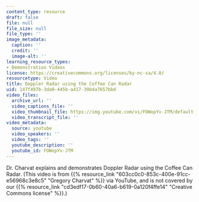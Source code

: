 ```yaml
---
content_type: resource
draft: false
file: null
file_size: null
file_type: ''
image_metadata:
  caption: ''
  credit: ''
  image-alt: ''
learning_resource_types:
- Demonstration Videos
license: https://creativecommons.org/licenses/by-nc-sa/4.0/
resourcetype: Video
title: Doppler Radar using the Coffee Can Radar
uid: 147f497b-3da0-445b-a417-39b4a7657bbd
video_files:
  archive_url: ''
  video_captions_file: ''
  video_thumbnail_file: https://img.youtube.com/vi/FOWopYv-JTM/default.jpg
  video_transcript_file: ''
video_metadata:
  source: youtube
  video_speakers: ''
  video_tags: ''
  youtube_description: ''
  youtube_id: FOWopYv-JTM
---
```

Dr. Charvat explains and demonstrates Doppler Radar using the Coffee Can Radar. (This video is from {{% resource_link "603cc0c0-853c-400e-91cc-e56968c3e8c5" "Gregory Charvat" %}} via YouTube, and is not covered by our {{% resource_link "cd3edf17-0b60-40a6-b619-0a120f4ffe14" "Creative Commons license" %}}.)